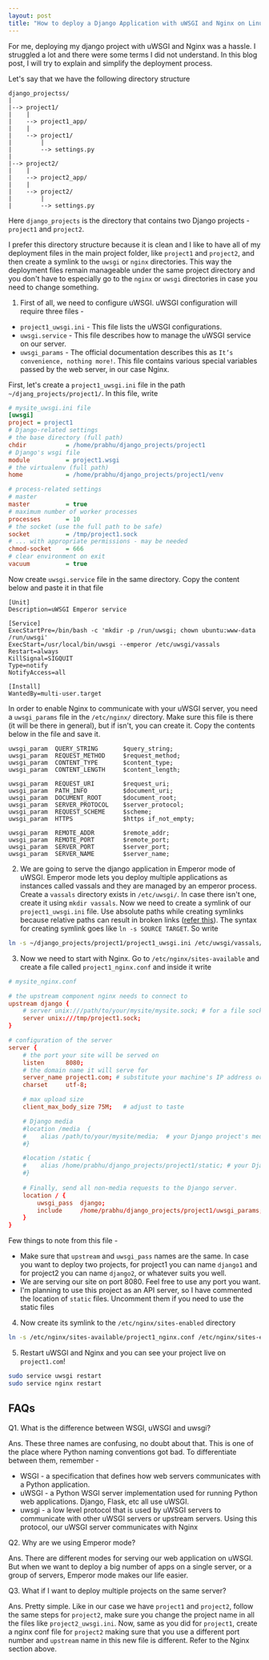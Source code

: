 ```yaml
---
layout: post
title: "How to deploy a Django Application with uWSGI and Nginx on Linux"
---
```


For me, deploying my django project with uWSGI and Nginx was a hassle. I struggled a lot and there were some terms I did not understand. In this blog post, I will try to explain and simplify the deployment process.

Let's say that we have the following directory structure

```
django_projectss/
|
|--> project1/
|    |
|    --> project1_app/
|    |
|    --> project1/
|        |
|        --> settings.py
|
|--> project2/
|    |
|    --> project2_app/
|    |
|    --> project2/
|        |
|        --> settings.py

```
Here `django_projects` is the directory that contains two Django projects - `project1` and `project2`.

I prefer this directory structure because it is clean and I like to have all of my deployment files in the main project folder, like `project1` and `project2`, and then create a symlink to the `uwsgi` or `nginx` directories. This way the deployment files remain manageable under the same project directory and you don't have to especially go to the `nginx` or `uwsgi` directories in case you need to change something. 


1. First of all, we need to configure uWSGI. uWSGI configuration will require three files -

* `project1_uwsgi.ini` - This file lists the uWSGI configurations.
* `uwsgi.service` - This file describes how to manage the uWSGI service on our server.
* `uwsgi_params` - The official documentation describes this as `It’s convenience, nothing more!`. This file contains various special variables passed by the web server, in our case Nginx.

First, let's create a `project1_uwsgi.ini` file in the path `~/djang_projects/project1/`. In this file, write

```ini
# mysite_uwsgi.ini file
[uwsgi]
project = project1
# Django-related settings
# the base directory (full path)
chdir           = /home/prabhu/django_projects/project1
# Django's wsgi file
module          = project1.wsgi
# the virtualenv (full path)
home            = /home/prabhu/django_projects/project1/venv

# process-related settings
# master
master          = true
# maximum number of worker processes
processes       = 10
# the socket (use the full path to be safe)
socket          = /tmp/project1.sock
# ... with appropriate permissions - may be needed
chmod-socket    = 666
# clear environment on exit
vacuum          = true

```

Now create `uwsgi.service` file in the same directory. Copy the content below and paste it in that file

```systemd
[Unit]
Description=uWSGI Emperor service

[Service]
ExecStartPre=/bin/bash -c 'mkdir -p /run/uwsgi; chown ubuntu:www-data /run/uwsgi'
ExecStart=/usr/local/bin/uwsgi --emperor /etc/uwsgi/vassals
Restart=always
KillSignal=SIGQUIT
Type=notify
NotifyAccess=all

[Install]
WantedBy=multi-user.target
```

In order to enable Nginx to communicate with your uWSGI server, you need a `uwsgi_params` file in the `/etc/nginx/` directory. Make sure this file is there (it will be there in general), but if isn't, you can create it. Copy the contents below in the file and save it.

```
uwsgi_param  QUERY_STRING       $query_string;
uwsgi_param  REQUEST_METHOD     $request_method;
uwsgi_param  CONTENT_TYPE       $content_type;
uwsgi_param  CONTENT_LENGTH     $content_length;

uwsgi_param  REQUEST_URI        $request_uri;
uwsgi_param  PATH_INFO          $document_uri;
uwsgi_param  DOCUMENT_ROOT      $document_root;
uwsgi_param  SERVER_PROTOCOL    $server_protocol;
uwsgi_param  REQUEST_SCHEME     $scheme;
uwsgi_param  HTTPS              $https if_not_empty;

uwsgi_param  REMOTE_ADDR        $remote_addr;
uwsgi_param  REMOTE_PORT        $remote_port;
uwsgi_param  SERVER_PORT        $server_port;
uwsgi_param  SERVER_NAME        $server_name;
```

2. We are going to serve the django application in Emperor mode of uWSGI. Emperor mode lets you deploy multiple applications as instances called vassals and they are managed by an emperor process. Create a `vassals` directory exists in `/etc/uwsgi/`. In case there isn't one, create it using `mkdir vassals`. Now we need to create a symlink of our `project1_uwsgi.ini` file. Use absolute paths while creating symlinks because relative paths can result in broken links ([refer this](https://stackoverflow.com/a/17738756/12360506)). The syntax for creating symlink goes like `ln -s SOURCE TARGET`. So write 

```bash
ln -s ~/django_projects/project1/project1_uwsgi.ini /etc/uwsgi/vassals/project1_uwsgi.ini
```


3. Now we need to start with Nginx. Go to `/etc/nginx/sites-available` and create a file called `project1_nginx.conf` and inside it write

```conf
# mysite_nginx.conf

# the upstream component nginx needs to connect to
upstream django {
    # server unix:///path/to/your/mysite/mysite.sock; # for a file socket
    server unix:///tmp/project1.sock;
}

# configuration of the server
server {
    # the port your site will be served on
    listen      8080;
    # the domain name it will serve for
    server_name project1.com; # substitute your machine's IP address or FQDN
    charset     utf-8;

    # max upload size
    client_max_body_size 75M;   # adjust to taste

    # Django media
    #location /media  {
    #    alias /path/to/your/mysite/media;  # your Django project's media files - amend as required
    #}

    #location /static {
    #    alias /home/prabhu/django_projects/project1/static; # your Django project's static files - amend as required
    #}
    
    # Finally, send all non-media requests to the Django server.
    location / {
        uwsgi_pass  django;
        include     /home/prabhu/django_projects/project1/uwsgi_params; # the uwsgi_params file you installed
    }
}
```

Few things to note from this file -

* Make sure that `upstream` and `uwsgi_pass` names are the same. In case you want to deploy two projects, for project1 you can name `django1` and for project2 you can name `django2`, or whatever suits you well.
* We are serving our site on port 8080. Feel free to use any port you want.
* I'm planning to use this project as an API server, so I have commented the location of `static` files. Uncomment them if you need to use the static files

4. Now create its symlink to the `/etc/nginx/sites-enabled` directory

```bash
ln -s /etc/nginx/sites-available/project1_nginx.conf /etc/nginx/sites-enabled/project1_nginx.conf
```

5. Restart uWSGI and Nginx and you can see your project live on `project1.com`!

```bash
sudo service uwsgi restart
sudo service nginx restart
```

## FAQs

Q1. What is the difference between WSGI, uWSGI and uwsgi?

Ans. These three names are confusing, no doubt about that. This is one of the place where Python naming conventions got bad. To differentiate between them, remember -

* WSGI - a specification that defines how web servers communicates with a Python application.
* uWSGI - a Python WSGI server implementation used for running Python web applications. Django, Flask, etc all use uWSGI.
* uwsgi - a low level protocol that is used by uWSGI servers to communicate with other uWSGI servers or upstream servers. Using this protocol, our uWSGI server communicates with Nginx

Q2. Why are we using Emperor mode?

Ans. There are different modes for serving our web application on uWSGI. But when we want to deploy a big number of apps on a single server, or a group of servers, Emperor mode makes our life easier.

Q3. What if I want to deploy multiple projects on the same server?

Ans. Pretty simple. Like in our case we have `project1` and `project2`, follow the same steps for `project2`, make sure you change the project name in all the files like `project2_uwsgi.ini`. Now, same as you did for `project1`, create a nginx conf file for `project2` making sure that you use a different port number and `upstream` name in this new file is different. Refer to the Nginx section above.


